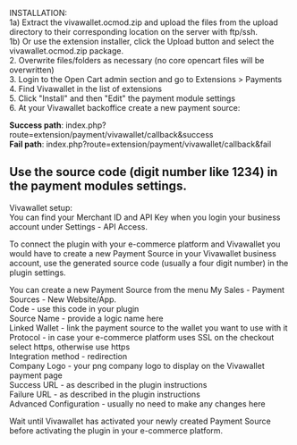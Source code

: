 

INSTALLATION:  
1a) Extract the vivawallet.ocmod.zip and upload the files from the upload directory to their corresponding location on the server with ftp/ssh.  
1b) Or use the extension installer, click the Upload button and select the vivawallet.ocmod.zip package.  
2. Overwrite files/folders as necessary (no core opencart files will be overwritten)  
3. Login to the Open Cart admin section and go to Extensions > Payments  
4. Find Vivawallet in the list of extensions  
5. Click "Install" and then "Edit" the payment module settings  
6. At your Vivawallet backoffice create a new payment source:  

**Success path**: index.php?route=extension/payment/vivawallet/callback&success  
**Fail path**: index.php?route=extension/payment/vivawallet/callback&fail  

Use the source code (digit number like 1234) in the payment modules settings. 
--------------------------------------------------------------------------------------------------

Vivawallet setup:  
You can find your Merchant ID and API Key when you login your business account under Settings - API Access.  

To connect the plugin with your e-commerce platform and Vivawallet you would have to create a new Payment Source in your Vivawallet business account, use the generated source code (usually a four digit number) in the plugin settings.  

You can create a new Payment Source from the menu My Sales - Payment Sources - New Website/App.  
Code - use this code in your plugin  
Source Name - provide a logic name here  
Linked Wallet - link the payment source to the wallet you want to use with it  
Protocol - in case your e-commerce platform uses SSL on the checkout select https, otherwise use https  
Integration method - redirection  
Company Logo - your png company logo to display on the Vivawallet payment page  
Success URL - as described in the plugin instructions  
Failure URL - as described in the plugin instructions  
Advanced Configuration - usually no need to make any changes here  

Wait until Vivawallet has activated your newly created Payment Source before activating the plugin in your e-commerce platform.  
